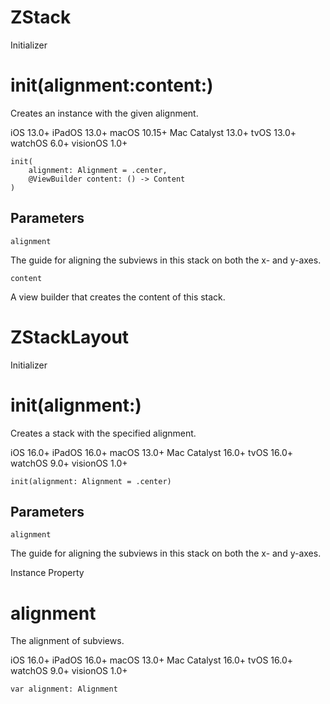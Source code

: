 # ZStack

Initializer

# init(alignment:content:)

Creates an instance with the given alignment.

iOS 13.0+  iPadOS 13.0+  macOS 10.15+  Mac Catalyst 13.0+  tvOS 13.0+  watchOS
6.0+  visionOS 1.0+

    
    
    init(
        alignment: Alignment = .center,
        @ViewBuilder content: () -> Content
    )

##  Parameters

`alignment`

    

The guide for aligning the subviews in this stack on both the x- and y-axes.

`content`

    

A view builder that creates the content of this stack.



# ZStackLayout

Initializer

# init(alignment:)

Creates a stack with the specified alignment.

iOS 16.0+  iPadOS 16.0+  macOS 13.0+  Mac Catalyst 16.0+  tvOS 16.0+  watchOS
9.0+  visionOS 1.0+

    
    
    init(alignment: Alignment = .center)

##  Parameters

`alignment`

    

The guide for aligning the subviews in this stack on both the x- and y-axes.

Instance Property

# alignment

The alignment of subviews.

iOS 16.0+  iPadOS 16.0+  macOS 13.0+  Mac Catalyst 16.0+  tvOS 16.0+  watchOS
9.0+  visionOS 1.0+

    
    
    var alignment: Alignment



